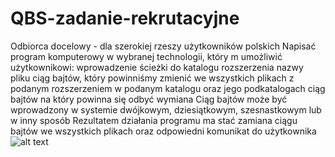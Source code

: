 # QBS-zadanie-rekrutacyjne
Odbiorca docelowy - dla szerokiej rzeszy użytkowników polskich
Napisać program komputerowy w wybranej technologii, który m umożliwić użytkownikowi:
wprowadzenie ścieżki do katalogu
rozszerzenia nazwy pliku
ciąg bajtów, który powinniśmy zmienić we wszystkich plikach z podanym rozszerzeniem w podanym katalogu oraz jego podkatalogach
ciąg bajtów na który powinna się odbyć wymiana
Ciąg bajtów może być wprowadzony w systemie dwójkowym, dziesiątkowym, szesnastkowym lub w inny sposób
Rezultatem działania programu ma stać zamiana ciągu bajtów we wszystkich plikach oraz odpowiedni komunikat do użytkownika
![alt text](https://drive.google.com/file/d/11G1OR6iv8MtwoWopuBtjXvmj3mNcVJUx/view?usp=sharing)
